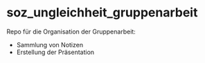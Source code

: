 # soz_ungleichheit_gruppenarbeit

Repo für die Organisation der Gruppenarbeit:

- Sammlung von Notizen
- Erstellung der Präsentation


